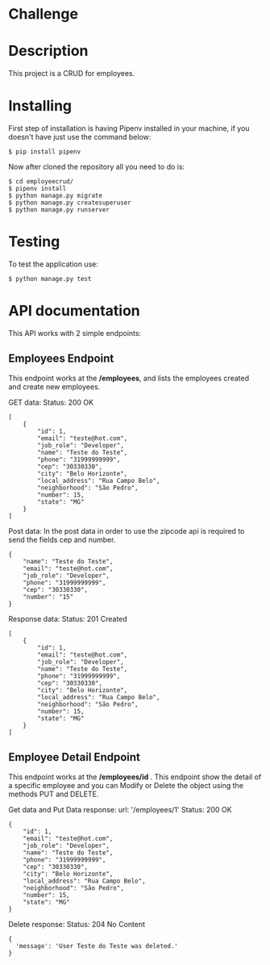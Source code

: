 # Challenge

# Description

This project is a CRUD for employees.


# Installing

First step of installation is having Pipenv installed in your machine, if you doesn't have just use the command below:

``` $ pip install pipenv ```

Now after cloned the repository all you need to do is:

```
$ cd employeecrud/
$ pipenv install
$ python manage.py migrate
$ python manage.py createsuperuser
$ python manage.py runserver
```

# Testing

To test the application use:

```$ python manage.py test```


# API documentation

This API works with 2 simple endpoints:

## Employees Endpoint
This endpoint works at the **/employees**, and lists the employees created and create new employees.

GET data:
Status: 200 OK
```
[
    {
        "id": 1,
        "email": "teste@hot.com",
        "job_role": "Developer",
        "name": "Teste do Teste",
        "phone": "31999999999",
        "cep": "30330330",
        "city": "Belo Horizonte",
        "local_address": "Rua Campo Belo",
        "neighborhood": "São Pedro",
        "number": 15,
        "state": "MG"
    }
]
```

Post data:
In the post data in order to use the zipcode api is required to send the fields cep and number.
```
{
    "name": "Teste do Teste",
    "email": "teste@hot.com",
    "job_role": "Developer",
    "phone": "31999999999",
    "cep": "30330330",
    "number": "15"
}
```
Response data:
Status: 201 Created
```
[
    {
        "id": 1,
        "email": "teste@hot.com",
        "job_role": "Developer",
        "name": "Teste do Teste",
        "phone": "31999999999",
        "cep": "30330330",
        "city": "Belo Horizonte",
        "local_address": "Rua Campo Belo",
        "neighborhood": "São Pedro",
        "number": 15,
        "state": "MG"
    }
]
```
## Employee Detail Endpoint
This endpoint works at the **/employees/id** . This endpoint show the detail of a specific employee and you can Modify or Delete the object using the methods PUT and DELETE.

Get data and Put Data response:
url: '/employees/1'
Status: 200 OK
```
{
    "id": 1,
    "email": "teste@hot.com",
    "job_role": "Developer",
    "name": "Teste do Teste",
    "phone": "31999999999",
    "cep": "30330330",
    "city": "Belo Horizonte",
    "local_address": "Rua Campo Belo",
    "neighborhood": "São Pedro",
    "number": 15,
    "state": "MG"
}
```
Delete response:
Status: 204 No Content
```
{
  'message': 'User Teste do Teste was deleted.'
}

